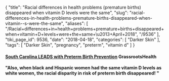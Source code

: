 {
    "title": "Racial differences in health problems (premature births) disappeared when vitamin D levels were the same",
    "slug": "racial-differences-in-health-problems-premature-births-disappeared-when-vitamin--s-were-the-same",
    "aliases": [
        "/Racial+differences+in+health+problems+premature+births+disappeared+when+vitamin+D+levels+were+the+same+\u2013+April+2018",
        "/9536"
    ],
    "tiki_page_id": 9536,
    "date": "2018-04-18",
    "categories": [
        "Darker Skin"
    ],
    "tags": [
        "Darker Skin",
        "pregnancy",
        "preterm",
        "vitamin d"
    ]
}


#### [South Carolina LEADS with Preterm Birth Prevention](https://conta.cc/2HbIqaU) GrassrootsHealth

 **"Also, when black and Hispanic women had the same vitamin D levels as white women, the racial disparity in risk of preterm birth disappeared! "**